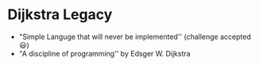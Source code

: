 # Dijkstra Legacy
- "Simple Languge that will never be implemented'' (challenge accepted :smiley:)
- "A discipline of programming'' by Edsger W. Dijkstra
